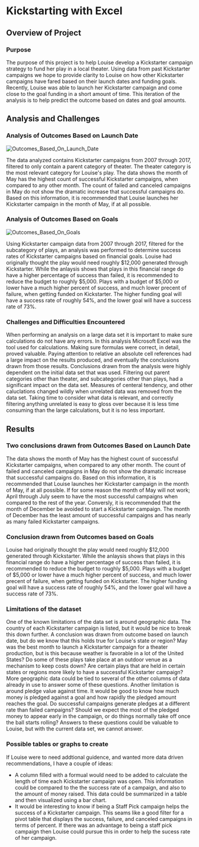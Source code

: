 # Kickstarting with Excel

## Overview of Project

### Purpose
The purpose of this project is to help Louise develop a Kickstarter campaign strategy to fund her play in a local theater. Using data from past Kickstarter campaigns we hope to provide clarity to Louise on how other Kickstarter campaigns have fared based on their launch dates and funding goals. Recently, Louise was able to launch her Kickstarter campaign and come close to the goal funding in a short amount of time. This iteration of the analysis is to help predict the outcome based on dates and goal amounts.

## Analysis and Challenges

### Analysis of Outcomes Based on Launch Date

![Outcomes_Based_On_Launch_Date](http://kickstarter-analysis/assets/images/Theater_Outcomes_vs_Launch.png)

The data analyzed contains Kickstarter campaigns from 2007 through 2017, filtered to only contain a parent category of theater. The theater category is the most relevant category for Louise's play. The data shows the month of May has the highest count of successful Kickstarter campaigns, when compared to any other month. The count of failed and canceled campaigns in May do not show the dramatic increase that successful campaigns do. Based on this information, it is recommended that Louise launches her Kickstarter campaign in the month of May, if at all possible.

### Analysis of Outcomes Based on Goals

![Outcomes_Based_On_Goals](http://kickstarter-analysis/assets/images/Outcomes_vs_Goals.png)

Using Kickstarter campaign data from 2007 through 2017, filtered for the subcategory of plays, an analysis was performed to determine success rates of Kickstarter campaigns based on financial goals. Louise had originally thought the play would need roughly $12,000 generated through Kickstarter. While the anlaysis shows that plays in this financial range do have a higher percentage of success than failed, it is recommended to reduce the budget to roughly $5,000. Plays with a budget of $5,000 or lower have a much higher percent of success, and much lower precent of failure, when getting funded on Kickstarter. The higher funding goal will have a success rate of roughly 54%, and the lower goal will have a success rate of 73%.

### Challenges and Difficulties Encountered

When performing an analysis on a large data set it is important to make sure calculations do not have any errors. In this analysis Microsoft Excel was the tool used for calculations. Making sure formulas were correct, in detail, proved valuable. Paying attention to relative an absolute cell references had a large impact on the results produced, and eventually the conclusions drawn from those results. 
Conclusions drawn from the analysis were highly dependent on the initial data set that was used. Filtering out parent categories other than theater, and subcategories other than plays, had a significant impact on the data set. Measures of centeral tendency, and other caluclations changed wildly when unrelated data was removed from the data set. Taking time to consider what data is relevant, and correctly filtering anything unrelated is easy to gloss over because it is less time consuming than the large calculations, but it is no less important.
## Results

### Two conclusions drawn from Outcomes Based on Launch Date

The data shows the month of May has the highest count of successful Kickstarter campaigns, when compared to any other month. The count of failed and canceled campaigns in May do not show the dramatic increase that successful campaigns do. Based on this information, it is recommended that Louise launches her Kickstarter campaign in the month of May, if at all possible. If for some reason the month of May will not work; April through July seem to have the most successful campaigns when compared to the rest of the year.
Conversly, it is recommended that the month of December be avoided to start a Kickstarter campaign. The month of December has the least amount of successful campaigns and has nearly as many failed Kickstarter campaigns. 

### Conclusion drawn from Outcomes based on Goals

Louise had originally thought the play would need roughly $12,000 generated through Kickstarter. While the anlaysis shows that plays in this financial range do have a higher percentage of success than failed, it is recommended to reduce the budget to roughly $5,000. Plays with a budget of $5,000 or lower have a much higher percent of success, and much lower precent of failure, when getting funded on Kickstarter. The higher funding goal will have a success rate of roughly 54%, and the lower goal will have a success rate of 73%.

### Limitations of the dataset

One of the known limitations of the data set is around geographic data. The country of each Kickstarter campaign is listed, but it would be nice to break this down further. A conclusion was drawn from outcome based on launch date, but do we know that this holds true for Louise's state or region? May was the best month to launch a Kickstarter campaign for a theater production, but is this because weather is favorable in a lot of the United States? Do some of these plays take place at an outdoor venue as a mechanism to keep costs down? Are certain plays that are held in certain states or regions more likely to have a successful Kickstarter campaign? More geographic data could be tied to several of the other columns of data already in use to answer some of these questions.
Another limitation is around pledge value against time. It would be good to know how much money is pledged against a goal and how rapidly the pledged amount reaches the goal. Do successful campaigns generate pledges at a different rate than failed campaigns? Should we expect the most of the pledged money to appear early in the campaign, or do things normally take off once the ball starts rolling? Answers to these questions could be valuable to Louise, but with the current data set, we cannot answer.

### Possible tables or graphs to create
If Louise were to need addtional guidence, and wanted more data driven recommendations, I have a couple of ideas:
- A column filled with a formual would need to be added to calculate the length of time each Kickstarter campaign was open. This information could be compared to the the success rate of a campaign, and also to the amount of money raised. This data could be summarized in a table and then visualized using a bar chart.
- It would be interesting to know if being a Staff Pick campaign helps the success of a Kickstarter campaign. This seams like a good filter for a pivot table that displays the success, failure, and canceled campaigns in terms of percent. If there was an advantage to being a staff pick campaign then Louise could pursue this in order to help the sucess rate of her campaign.
